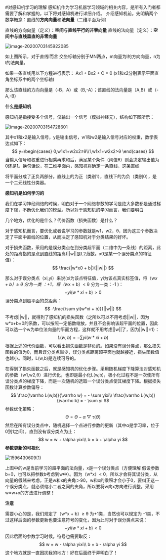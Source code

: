 #对感知机学习的理解
感知机作为学习机器学习领域的相关内容，是所有入门者都需要了解和掌握的，以下将对感知机进行详细介绍。
介绍感知机前，先明确两个数学概念：直线的**方向向量**和**法向量**（二维平面为例）

直线的方向向量（定义）：**空间与直线平行的非零向量**
直线的法向量（定义）：**空间中与直线垂直的非零向量**


![image-20200703145922085](C:\Users\13550\AppData\Roaming\Typora\typora-user-images\image-20200703145922085.png)

如上图所示，对于直线l而言 交坐标轴分别于MN两点，m向量为l的方向向量，n为l的法向量。

如果一条直线用以下方程进行表示：
Ax1 + Bx2 + C = 0 (x1和x2分别表示平面直角坐标系中的两个坐标轴)

那么该直线的方向向量是（-B，A）或（B,-A）；该直线的法向量是（A,B）或（-A,-B）

**什么是感知机**

感知机是指接受多个信号，仅输出一个信号（模拟神经元），结构如下图所示：

![image-20200703154728601](C:\Users\13550\AppData\Roaming\Typora\typora-user-images\image-20200703154728601.png)



其中x1和x2是输入信号，y是输出信号，w1和w2是输入信号对应的权重，数学表达式如下：
$$
y=\begin{cases} 0,w1x1+w2x2≤θ\\1,w1x1+w2x2>θ \end{cases}
$$
当输入信号和权重进行相乘再求和后，满足某个条件（阈值θ）则会决定输出值为0还是1。换句话说，在二维平面内，感知机将确定一条直线，这条直线

将平面分成了正负两部分，直线上的为正（类别1），直线下的为负（类别0），是一个二元线性分类器。

**感知机是如何学习的**

我们在学习神经网络的时候，明白对于一个网络参数的学习是绝大多数都是通过梯度下降，不断优化我们的模型。所以对于感知机的学习而言，我们要明白

几个地方，优化的是什么？代价函数（损失函数）是什么？

对于感知机而言，要优化或者说学习的参数就是w1，w2，θ，因为这三个参数决定了平面中直线的位置，从而决定了感知机对于分类结果的好坏。

对于损失函数，采用的是误分类点在到分类超平面（二维中为一条线）的距离，此处的距离指的是点到直线的距离(||w||是L2范数，x0是某一个误分类点的特征值)：
$$
\frac{|w*x0 + b|}{||w||}
$$

那么对于误分类点（xi,yi）来说(xi为该点特征值，yi为该点真实标签值，将（w*x + b）≥ θ 分为一类 ：+1，将（w*x + b）< θ 分为一类：-1 )：
$$
-yi(w*xi + b) > 0
$$
误分类点到超平面的总距离：
$$
-\frac{\sum yi(w*xi + b)}{||w||}
$$
不考虑||w||，就得到了感知机的损失函数（之所以可以不用考虑||w||，因为w*x+b=0的系数，可以按照一定倍数缩放，并且不会影响该超平面的位置，因此可以选一个w为单位法向量的平面方程，这样就不用考虑||w||了，因为||w||=1）：
$$
L(w,b)=-\sum yi(w*xi + b)
$$
根据上述的代价函数，可以看出损失函数是非负的。如果没有误分类点，那么损失函数的值为0，而且误分类点越少，误分类点距离超平面也就越接近，损失函数值也越小。同时，L(w,b)是连续可导的。

在得到了损失函数之后，就是感知机的优化步骤。采用随机梯度下降算法对感知机的参数（w1,w2,θ）进行优化，也即是最小化L(w,b)，极小化过程不是一次使所有误分类点的梯度下降，而是一次随机的选取一个误分类点使其梯度下降。根据损失函数计算参数偏导：
$$
\frac{\varrho L(w,b)}{\varrho w} = - \sum yixi\\
\frac{\varrho L(w,b)}{\varrho b} = - \sum yi
$$
参数优化策略：
$$
\Theta = \Theta - \alpha \bigtriangledown \tau(\Theta)
$$
然后在所有误分类点中，随机选择一个点进行参数的更新（其中α是学习率，位于0到1之间），直到没有误分类点为止：
$$
w = w + \alpha yixi\\
b = b + \alpha yi
$$
**参数更新的可视化**

![1596430609(1)](C:\Users\13550\Desktop\1596430609(1).png)

上图中的w是当前学习的超平面的法向量，x是一个误分类点（方便理解 假设参数b=0，也可以把参数b考虑到w中）。因为（w*x）< 0，所以才会将其误分类，从向量的假赌来考虑，正是w和x的夹角＞90，w和x的乘积才会小于0，要纠正这一个误分类点，就必须缩小二者之间的夹角，所以要将w向x方向进行调整，采用w=w+x的方法进行调整！



**注意**

需要小心的是，我们规定了（w*x + b）≥ θ 为+1类，当然也可以规定为 -1类，不过这样后面的参数更新也要注意符号的变化，因为此时对于误分类点来说：
$$
-yi(w*xi + b) < 0
$$
因此后面的参数学习时候，符号也需要取反：
$$
w = w - \alpha yixi\\
b = b - \alpha yi
$$
这个地方就是一直困扰我的地方！好在后面终于弄明白了！